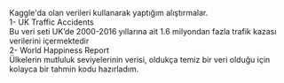 Kaggle'da olan verileri kullanarak yaptığım alıştırmalar.  
1- UK Traffic Accidents  
Bu veri seti UK’de 2000-2016 yıllarına ait 1.6 milyondan fazla trafik kazası verilerini içermektedir  
2- World Happiness Report  
Ülkelerin mutluluk seviyelerinin verisi, oldukça temiz bir veri olduğu için kolayca bir tahmin kodu hazırladım. 
